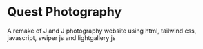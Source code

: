 # Quest Photography
 A remake of J and J photography website using html, tailwind css, javascript, swiper js and lightgallery js
